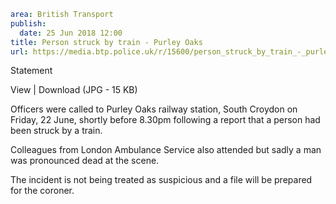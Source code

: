 ```yaml
area: British Transport
publish:
  date: 25 Jun 2018 12:00
title: Person struck by train - Purley Oaks
url: https://media.btp.police.uk/r/15600/person_struck_by_train_-_purley_oaks_
```

Statement

View | Download (JPG - 15 KB)

Officers were called to Purley Oaks railway station, South Croydon on Friday, 22 June, shortly before 8.30pm following a report that a person had been struck by a train.

Colleagues from London Ambulance Service also attended but sadly a man was pronounced dead at the scene.

The incident is not being treated as suspicious and a file will be prepared for the coroner.
